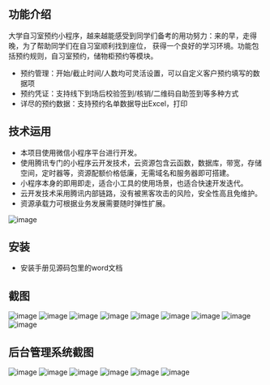 ## 功能介绍 
    
大学自习室预约小程序，越来越能感受到同学们备考的用功努力：来的早，走得晚，为了帮助同学们在自习室顺利找到座位，
获得一个良好的学习环境。功能包括预约规则，自习室预约，储物柜预约等模块。

- 预约管理：开始/截止时间/人数均可灵活设置，可以自定义客户预约填写的数据项
- 预约凭证：支持线下到场后校验签到/核销/二维码自助签到等多种方式
- 详尽的预约数据：支持预约名单数据导出Excel，打印
 

## 技术运用
- 本项目使用微信小程序平台进行开发。
- 使用腾讯专门的小程序云开发技术，云资源包含云函数，数据库，带宽，存储空间，定时器等，资源配额价格低廉，无需域名和服务器即可搭建。
- 小程序本身的即用即走，适合小工具的使用场景，也适合快速开发迭代。
- 云开发技术采用腾讯内部链路，没有被黑客攻击的风险，安全性高且免维护。
- 资源承载力可根据业务发展需要随时弹性扩展。  

![image](https://user-images.githubusercontent.com/101682044/158703063-d8c231b0-c28f-4110-ae6e-0abe50e0ab96.png)
 

 
 

## 安装

- 安装手册见源码包里的word文档




## 截图 
![image](https://user-images.githubusercontent.com/101682044/158703087-94c7e781-7acc-4c1e-b16f-060d705a7119.png)
![image](https://user-images.githubusercontent.com/101682044/158703097-65fb903a-82aa-4b0c-8087-a5bbc856618b.png)
![image](https://user-images.githubusercontent.com/101682044/158703103-4151931e-849f-4223-a51b-31a2c65d9bdb.png)
![image](https://user-images.githubusercontent.com/101682044/158703108-5ccaf52a-1783-4eea-92da-25efaa0d86c7.png)
![image](https://user-images.githubusercontent.com/101682044/158703113-78b32ffd-62e9-44fa-a07d-a834f0b6cbc8.png)
![image](https://user-images.githubusercontent.com/101682044/158703118-6525a840-0a81-437f-8e71-a9e9d35d0d18.png)
![image](https://user-images.githubusercontent.com/101682044/158703121-21ed709d-10d7-4044-837c-8b5d39cbd0fb.png)
![image](https://user-images.githubusercontent.com/101682044/158703124-4142531e-9197-4b64-b62a-4df2422aa7ed.png)
![image](https://user-images.githubusercontent.com/101682044/158703133-c3df5e25-8ce1-4ce3-b096-91f6ad4a43c2.png)



## 后台管理系统截图 
![image](https://user-images.githubusercontent.com/101682044/158703138-b6e5a300-104d-4cad-b85b-097b46afefd7.png)
![image](https://user-images.githubusercontent.com/101682044/158703158-b648aaba-4b6b-4203-b2c5-416bbf1dac53.png)
![image](https://user-images.githubusercontent.com/101682044/158703168-d9803cf4-6617-4052-a99b-e0cc487c9674.png)
![image](https://user-images.githubusercontent.com/101682044/158703171-5375db2d-201d-4efe-b407-525dd4bc26c3.png)
![image](https://user-images.githubusercontent.com/101682044/158703180-9260f5ba-8808-40fd-9a4e-d65b4f392921.png)
![image](https://user-images.githubusercontent.com/101682044/158703185-628c1f35-e418-414d-bb49-a669b994a4ef.png)

